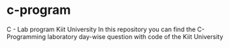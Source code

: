 # c-program
C - Lab program Kiit University
In this repository you can find  the C- Programming laboratory day-wise question with code of the Kiit University
